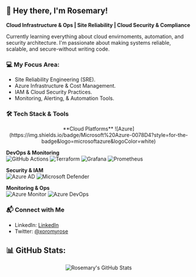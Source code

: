 ## 👋 Hey there, I'm Rosemary!

**Cloud Infrastructure & Ops | Site Reliability | Cloud Security & Compliance**

Currently learning everything about cloud envirnoments, automation, and security architecture.
I'm passionate about making systems reliable, scalable, and secure-without writing code.

### 💻 **My Focus Area:**
- Site Reliability Engineering (SRE).
- Azure Infrastructure & Cost Management.
- IAM & Cloud Security Practices.
- Monitoring, Alerting, & Automation Tools.
### 🛠️ **Tech Stack & Tools**
<p align="center">
  **Cloud Platforms**  
![Azure](https://img.shields.io/badge/Microsoft%20Azure-0078D4?style=for-the-badge&logo=microsoftazure&logoColor=white)

**DevOps & Monitoring**  
![GitHub Actions](https://img.shields.io/badge/GitHub%20Actions-2088FF?style=for-the-badge&logo=githubactions&logoColor=white)
![Terraform](https://img.shields.io/badge/Terraform-7B42BC?style=for-the-badge&logo=terraform&logoColor=white)
![Grafana](https://img.shields.io/badge/Grafana-F46800?style=for-the-badge&logo=grafana&logoColor=white)
![Prometheus](https://img.shields.io/badge/Prometheus-E6522C?style=for-the-badge&logo=prometheus&logoColor=white)

**Security & IAM**  
![Azure AD](https://img.shields.io/badge/Azure%20AD-0078D4?style=for-the-badge&logo=microsoftazure&logoColor=white)
![Microsoft Defender](https://img.shields.io/badge/Microsoft%20Defender-5E5E5E?style=for-the-badge&logo=microsoft&logoColor=white)

**Monitoring & Ops**  
![Azure Monitor](https://img.shields.io/badge/Azure%20Monitor-0078D4?style=for-the-badge&logo=microsoftazure&logoColor=white)
![Azure DevOps](https://img.shields.io/badge/Azure%20DevOps-0078D7?style=for-the-badge&logo=azuredevops&logoColor=white)
</p>

### 📬 **Connect with Me**
- LinkedIn: [LinkedIn](https://www.linkedin.com/in/rosemary-kamau-7975a3356?utm_source=share&utm_campaign=share_via&utm_content=profile&utm_medium=ios_app)
- Twitter: [@xoromyrose](https://x.com/xoromyrose?s=21)
## 📊 GitHub Stats:

<div align="center">

![Rosemary's GitHub Stats](https://github-readme-stats.vercel.app/api?username=roseemaryy&show_icons=true&theme=radical)

</div>
